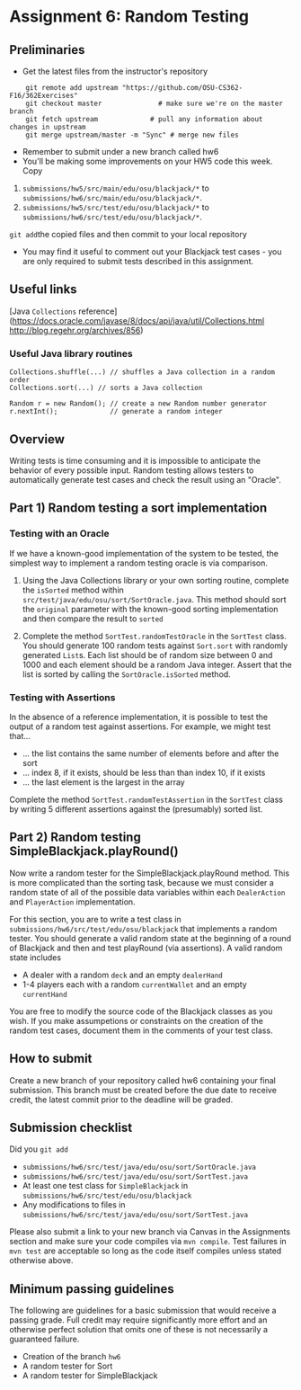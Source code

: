 # Assignment 6: Random Testing

## Preliminaries

* Get the latest files from the instructor's repository
~~~
    git remote add upstream "https://github.com/OSU-CS362-F16/362Exercises"
    git checkout master              # make sure we're on the master branch
    git fetch upstream             # pull any information about changes in upstream
    git merge upstream/master -m "Sync" # merge new files
~~~
* Remember to submit under a new branch called hw6
* You'll be making some improvements on your HW5 code this week.  Copy

1. `submissions/hw5/src/main/edu/osu/blackjack/*` to `submissions/hw6/src/main/edu/osu/blackjack/*`.  
2. `submissions/hw5/src/test/edu/osu/blackjack/*` to `submissions/hw6/src/test/edu/osu/blackjack/*`.  

`git add`the copied files and then commit to your local repository

* You may find it useful to comment out your Blackjack test cases -
  you are only required to submit tests described in this assignment.

## Useful links

[Java `Collections` reference](https://docs.oracle.com/javase/8/docs/api/java/util/Collections.html
http://blog.regehr.org/archives/856)

### Useful Java library routines

```
Collections.shuffle(...) // shuffles a Java collection in a random order
Collections.sort(...) // sorts a Java collection

Random r = new Random(); // create a new Random number generator
r.nextInt();             // generate a random integer
```

## Overview

Writing tests is time consuming and it is impossible to anticipate the
behavior of every possible input.  Random testing allows testers to
automatically generate test cases and check the result using an "Oracle".

## Part 1) Random testing a sort implementation

### Testing with an Oracle

If we have a known-good implementation of the system to be tested, the
simplest way to implement a random testing oracle is via comparison.

1. Using the Java Collections library or your own sorting routine,
complete the `isSorted` method within
`src/test/java/edu/osu/sort/SortOracle.java`.  This method should
sort the `original` parameter with the known-good sorting
implementation and then compare the result to `sorted`

2. Complete the method `SortTest.randomTestOracle` in the `SortTest`
class.  You should generate 100 random tests against `Sort.sort` with
randomly generated `List`s. Each list should be of random size between
0 and 1000 and each element should be a random Java integer. Assert
that the list is sorted by calling the `SortOracle.isSorted` method.

### Testing with Assertions

In the absence of a reference implementation, it is possible to test
the output of a random test against assertions.  For example, we might
test that...

* ... the list contains the same number of elements before and after the sort
* ... index 8, if it exists, should be less than than index 10, if it exists
* ... the last element is the largest in the array

Complete the method `SortTest.randomTestAssertion` in the `SortTest`
class by writing 5 different assertions against the (presumably)
sorted list.

## Part 2) Random testing SimpleBlackjack.playRound()

Now write a random tester for the SimpleBlackjack.playRound method.
 This is more complicated than the sorting task, because we must
 consider a random state of all of the possible data variables within
 each `DealerAction` and `PlayerAction` implementation.  

For this section, you are to write a test class in
 `submissions/hw6/src/test/edu/osu/blackjack` that implements a random
 tester. You should generate a valid random state at the beginning of
 a round of Blackjack and then and test playRound (via assertions). A
 valid random state includes

* A dealer with a random `deck` and an empty `dealerHand`
* 1-4 players each with a random `currentWallet` and an empty `currentHand`

You are free to modify the source code of the Blackjack classes as you
wish. If you make assumpetions or constraints on the creation of the random 
test cases, document them in the comments of your test class.

## How to submit


Create a new branch of your repository called hw6 containing your final submission. This branch must be created before the due date to receive credit, the latest commit prior to the deadline will be graded.
## Submission checklist 

Did you `git add`

* `submissions/hw6/src/test/java/edu/osu/sort/SortOracle.java`
* `submissions/hw6/src/test/java/edu/osu/sort/SortTest.java`
* At least one test class for `SimpleBlackjack` in `submissions/hw6/src/test/edu/osu/blackjack`
* Any modifications to files in `submissions/hw6/src/test/java/edu/osu/sort/SortTest.java`

Please also submit a link to your new branch via Canvas in the
Assignments section and make sure your code compiles via `mvn
compile`. Test failures in `mvn test` are acceptable so long as the
code itself compiles unless stated otherwise above.

## Minimum passing guidelines

The following are guidelines for a basic submission that would receive a passing grade. Full credit may require significantly more effort and an otherwise perfect solution that omits one of these is not necessarily a guaranteed failure.

*  Creation of the branch `hw6`
*  A random tester for Sort
*  A random tester for SimpleBlackjack






